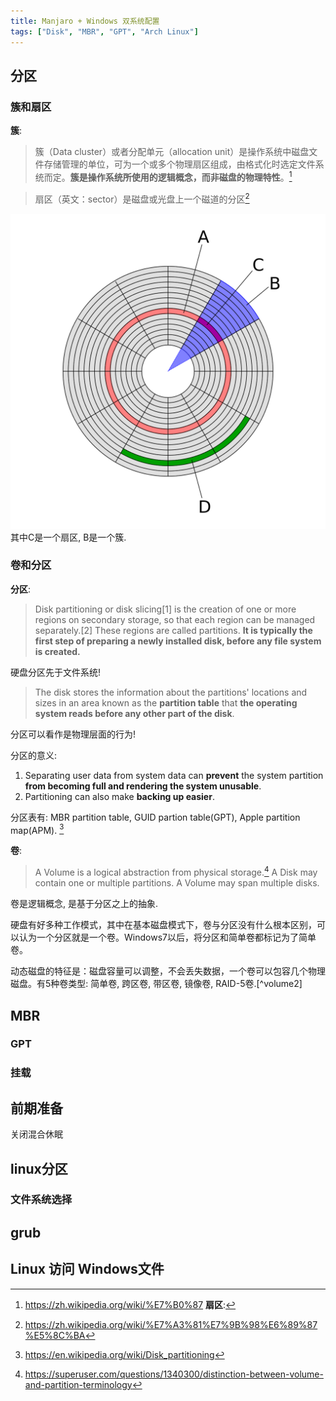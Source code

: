 ```yaml
---
title: Manjaro + Windows 双系统配置
tags: ["Disk", "MBR", "GPT", "Arch Linux"]
---
```




## 分区

### 簇和扇区
**簇**:  
> 簇（Data cluster）或者分配单元（allocation unit）是操作系统中磁盘文件存储管理的单位，可为一个或多个物理扇区组成，由格式化时选定文件系统而定。**簇是操作系统所使用的逻辑概念，而非磁盘的物理特性**。[^cluster]
[^cluster]: <https://zh.wikipedia.org/wiki/%E7%B0%87>
**扇区**: 
> 扇区（英文：sector）是磁盘或光盘上一个磁道的分区[^sector]

[^sector]: <https://zh.wikipedia.org/wiki/%E7%A3%81%E7%9B%98%E6%89%87%E5%8C%BA>

![](/assets/posts_ref/Manjaro%20+%20Windows/disk.svg)
其中C是一个扇区, B是一个簇.

### 卷和分区
**分区**:  
> Disk partitioning or disk slicing[1] is the creation of one or more regions on secondary storage, so that each region can be managed separately.[2] These regions are called partitions. **It is typically the first step of preparing a newly installed disk, before any file system is created.**

硬盘分区先于文件系统!

> The disk stores the information about the partitions' locations and sizes in an area known as the **partition table** that **the operating system reads before any other part of the disk**.

分区可以看作是物理层面的行为!

分区的意义:  
1. Separating user data from system data can **prevent** the system partition **from becoming full and rendering the system unusable**. 
2. Partitioning can also make **backing up easier**.

分区表有: MBR partition table, GUID partion table(GPT), Apple partition map(APM).
[^partition]

[^partition]: <https://en.wikipedia.org/wiki/Disk_partitioning>

**卷**:
> A Volume is a logical abstraction from physical storage.[^volume]
> A Disk may contain one or multiple partitions.
> A Volume may span multiple disks.

卷是逻辑概念, 是基于分区之上的抽象.

硬盘有好多种工作模式，其中在基本磁盘模式下，卷与分区没有什么根本区别，可以认为一个分区就是一个卷。Windows7以后，将分区和简单卷都标记为了简单卷。

动态磁盘的特征是：磁盘容量可以调整，不会丢失数据，一个卷可以包容几个物理磁盘。有5种卷类型: 简单卷, 跨区卷, 带区卷, 镜像卷, RAID-5卷.[^volume2]


[^volume]: <https://superuser.com/questions/1340300/distinction-between-volume-and-partition-terminology>
[^volume]: <http://www.techwander.cn/Wordpress/windows%E5%88%86%E5%8C%BA%E5%92%8C%E5%8D%B7%E7%9A%84%E5%8C%BA%E5%88%AB/>

## MBR

### GPT


### 挂载

### 
## 前期准备
关闭混合休眠




## linux分区
### 文件系统选择

## grub

## Linux 访问 Windows文件